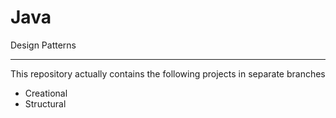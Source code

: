 # Java
Design Patterns
<hr>

<p>This repository actually contains the following projects in separate branches</p>

<ul>
  <li>Creational</li>
  <li>Structural</li>
</ul>
